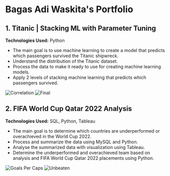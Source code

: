 # Bagas Adi Waskita's Portfolio

## 1. Titanic | Stacking ML with Parameter Tuning

**Technologies Used:** Python

- The main goal is to use machine learning to create a model that predicts which passengers survived the Titanic shipwreck.
- Understand the distribution of the Titanic dataset.
- Process the data to make it ready to use for creating machine learning models.
- Apply 2 levels of stacking machine learning that predicts which passengers survived.

![Correlation](https://www.kaggleusercontent.com/kf/143359339/eyJhbGciOiJkaXIiLCJlbmMiOiJBMTI4Q0JDLUhTMjU2In0..kr2GoVb6sAzGlkOKvjBJVA.bhQuKLwu2fBsZjKQ0akb3WJMtSUOYUx1U6i_fdTtoyKTNPvhZX8PR3Y813yn_GGhiiGdFRLZoJCBpVuVSygsQKEnHaFYK1Y1YJQ1NQ1niaeX3H09F0fl5VqLBsTuKwNsBwncJyzPV_6RZS34igH0ZrkWugQkeXihAV7a6IfrKEO3fPmA3n4A_Gj_VQkKTh_AEhaOL0bW-gkYaP0FJk9FyvlFVrYae6Tlq9945XIPrk0o5JJJ58ylM4WhmygRM-ueK5hafPUWPrQ0_wsZfGHOBa-Z5TFMmEGvy380nH7bYf7e6QoH6TLuLamQy3TmZ1KL3N7AFgwDfZT0ay1ZoCUxu54f_9yF2MYVORHF_tBMzLceP4sFX10PV23CkCU4M1p76_G1VlV4K23kE9DLxJun6yyIXx-QAwrg9oUY--TsL87LAukpEwQCs0blBlIHo16A9-oNsbhw4t0E7dRA250L290ohvjm_1odjvSgDck4p5SWBroymIGggU401ervhH2PxU9mSqWURtAmAclU4WFElLOXoomFRSSv2tCIC5Zy-5LRwzTyB5jV7QnfPUQXiQwILvKCrkr7T-g2s0XAH41_kwAaXpHjT1Kukj3mNBW8BVMi053V7hrBFg9CYMQ2lxKhr8xB3MkSAH5XqmmlickcmoNBKfyxD6SNKc_Qa1RS5PbjRl7eEmK7zeGkrFkTDalSKCbaAfNoo4UwODdWJCbSmw.RwSIVRdBd7_nFlAbT5G-Rg/__results___files/__results___116_1.png) ![Final](https://www.kaggleusercontent.com/kf/143359339/eyJhbGciOiJkaXIiLCJlbmMiOiJBMTI4Q0JDLUhTMjU2In0..kr2GoVb6sAzGlkOKvjBJVA.bhQuKLwu2fBsZjKQ0akb3WJMtSUOYUx1U6i_fdTtoyKTNPvhZX8PR3Y813yn_GGhiiGdFRLZoJCBpVuVSygsQKEnHaFYK1Y1YJQ1NQ1niaeX3H09F0fl5VqLBsTuKwNsBwncJyzPV_6RZS34igH0ZrkWugQkeXihAV7a6IfrKEO3fPmA3n4A_Gj_VQkKTh_AEhaOL0bW-gkYaP0FJk9FyvlFVrYae6Tlq9945XIPrk0o5JJJ58ylM4WhmygRM-ueK5hafPUWPrQ0_wsZfGHOBa-Z5TFMmEGvy380nH7bYf7e6QoH6TLuLamQy3TmZ1KL3N7AFgwDfZT0ay1ZoCUxu54f_9yF2MYVORHF_tBMzLceP4sFX10PV23CkCU4M1p76_G1VlV4K23kE9DLxJun6yyIXx-QAwrg9oUY--TsL87LAukpEwQCs0blBlIHo16A9-oNsbhw4t0E7dRA250L290ohvjm_1odjvSgDck4p5SWBroymIGggU401ervhH2PxU9mSqWURtAmAclU4WFElLOXoomFRSSv2tCIC5Zy-5LRwzTyB5jV7QnfPUQXiQwILvKCrkr7T-g2s0XAH41_kwAaXpHjT1Kukj3mNBW8BVMi053V7hrBFg9CYMQ2lxKhr8xB3MkSAH5XqmmlickcmoNBKfyxD6SNKc_Qa1RS5PbjRl7eEmK7zeGkrFkTDalSKCbaAfNoo4UwODdWJCbSmw.RwSIVRdBd7_nFlAbT5G-Rg/__results___files/__results___181_2.png)

## 2. FIFA World Cup Qatar 2022 Analysis

**Technologies Used:** SQL, Python, Tableau

- The main goal is to determine which countries are underperformed or overachieved in the World Cup 2022.
- Process and summarize the data using MySQL and Python.
- Analyse the summarized data with visualization using Tableau.
- Determine the underperformed and overachieved team based on analysis and FIFA World Cup Qatar 2022 placements using Python.

![Goals Per Caps](https://raw.githubusercontent.com/bagasadiwaskita/wc22-analysis/main/Analysis_and_Visualization/Viz/Avg_Goals_per_Avg_Caps_GS.png) ![Unbeaten](https://raw.githubusercontent.com/bagasadiwaskita/wc22-analysis/main/Analysis_and_Visualization/Viz/Unbeaten_Streak_GS.png)
